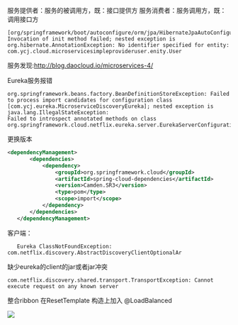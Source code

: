 
服务提供者：服务的被调用方，既：接口提供方
服务消费者：服务调用方，既：调用接口方
```shell
[org/springframework/boot/autoconfigure/orm/jpa/HibernateJpaAutoConfiguration.class]: Invocation of init method failed; nested exception is org.hibernate.AnnotationException: No identifier specified for entity: com.ycj.cloud.microservicesimpleprovideruser.enity.User
```


服务发现:http://blog.daocloud.io/microservices-4/


Eureka服务报错
```shell
org.springframework.beans.factory.BeanDefinitionStoreException: Failed to process import candidates for configuration class [com.ycj.eureka.MicroserviceDiscoveryEureka]; nested exception is java.lang.IllegalStateException:
Failed to introspect annotated methods on class org.springframework.cloud.netflix.eureka.server.EurekaServerConfiguration
```
更换版本
```xml
<dependencyManagement>
       <dependencies>
           <dependency>
               <groupId>org.springframework.cloud</groupId>
               <artifactId>spring-cloud-dependencies</artifactId>
               <version>Camden.SR3</version>
               <type>pom</type>
               <scope>import</scope>
           </dependency>
       </dependencies>
   </dependencyManagement>
```

客户端：
```shell
   Eureka ClassNotFoundException: com.netflix.discovery.AbstractDiscoveryClientOptionalAr
   ```
缺少eureka的client的jar或者jar冲突

```shell
com.netflix.discovery.shared.transport.TransportException: Cannot execute request on any known server
```

整合ribbon
在ResetTemplate 构造上加入  @LoadBalanced



![](/images/2017/12/01_03.png)
